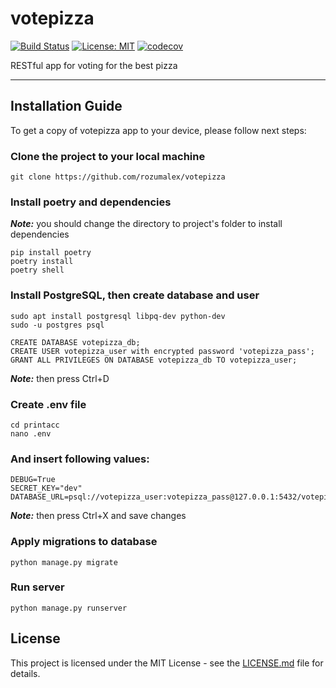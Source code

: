 # votepizza

[![Build Status](https://travis-ci.com/rozumalex/votepizza.svg?branch=main)](https://travis-ci.org/github/rozumalex/votepizza)
[![License: MIT](https://img.shields.io/badge/License-MIT-blue.svg)](https://github.com/rozumalex/votepizza/blob/master/LICENSE)
[![codecov](https://codecov.io/gh/rozumalex/votepizza/branch/main/graph/badge.svg)](https://codecov.io/gh/rozumalex/votepizza)

RESTful app for voting for the best pizza

---

## Installation Guide
To get a copy of votepizza app to your device, please follow next steps:

### Clone the project to your local machine
```
git clone https://github.com/rozumalex/votepizza
```

### Install poetry and dependencies
***Note:*** you should change the directory to project's folder to install dependencies

```
pip install poetry
poetry install
poetry shell
```

### Install PostgreSQL, then create database and user
```
sudo apt install postgresql libpq-dev python-dev
sudo -u postgres psql

CREATE DATABASE votepizza_db;
CREATE USER votepizza_user with encrypted password 'votepizza_pass';
GRANT ALL PRIVILEGES ON DATABASE votepizza_db TO votepizza_user;
```
***Note:*** then press Ctrl+D

### Create .env file
```
cd printacc
nano .env
```

### And insert following values:
```
DEBUG=True
SECRET_KEY="dev"
DATABASE_URL=psql://votepizza_user:votepizza_pass@127.0.0.1:5432/votepizza_db
```
***Note:*** then press Ctrl+X and save changes

### Apply migrations to database
```
python manage.py migrate
```

### Run server
```
python manage.py runserver
```

## License
This project is licensed under the MIT License - see the [LICENSE.md](https://github.com/rozumalex/votepizza/blob/master/LICENSE) file for details.
